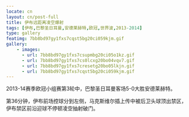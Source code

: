 ```yaml
---
locate: cn
layout: cn/post-full
title: 伊布远距离凌空爆射
tags: [伊布,巴黎圣日耳曼,安德莱赫特,欧冠,世界波,2013-2014]
type: gallery
featimg: 7bb8bd97gy1fxs7cqst5bg20ci059kjm.gif
gallery:
    - images:
      - url: 7bb8bd97gy1fxs7csupmbg20ci05o1kz.gif
      - url: 7bb8bd97gy1fxs7cs0lcxg20bo04vqv7.gif
      - url: 7bb8bd97gy1fxs7cresetg20bo05lkjn.gif
      - url: 7bb8bd97gy1fxs7cqst5bg20ci059kjm.gif
---
```


2013-14赛季欧冠小组赛第3轮中，巴黎圣日耳曼客场5-0大胜安德莱赫特。

第36分钟，伊布前场控球分到左侧，马克斯维尔插上传中被后卫头球顶出禁区，伊布禁区前沿迎球不停顿凌空抽射破门。